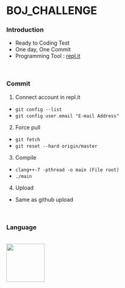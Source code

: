 # BOJ_CHALLENGE

### Introduction

- Ready to Coding Test
- One day, One Commit
- Programming Tool : [repl.it](https://replit.com/)
<br>

### Commit

1. Connect account in repl.it
- ```git config --list```
- ```git config user.email "E-mail Address" ```

2. Force pull
- ```git fetch```
- ```git reset --hard origin/master```

3. Compile
- ```clang++-7 -pthread -o main (File root)```
- ```./main```

4. Upload
- Same as github upload
<br>

### Language
<br>
<image src = "https://user-images.githubusercontent.com/55044278/126054928-a676e3a6-e6a4-45a4-9114-c271073bfd6d.png" height = "100px">
